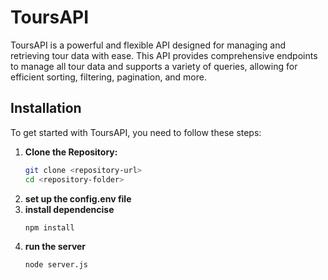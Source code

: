 # ToursAPI

ToursAPI is a powerful and flexible API designed for managing and retrieving tour data with ease. This API provides comprehensive endpoints to manage all tour data and supports a variety of queries, allowing for efficient sorting, filtering, pagination, and more.

## Installation

To get started with ToursAPI, you need to follow these steps:

1. **Clone the Repository:**
   ```bash
   git clone <repository-url>
   cd <repository-folder>

2. **set up the config.env file**
3. **install dependencise**
   ```bash
   npm install
4. **run the server**
   ```bash
   node server.js

